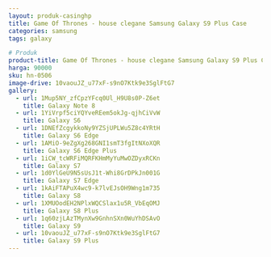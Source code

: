 ```yaml
---
layout: produk-casinghp
title: Game Of Thrones - house clegane Samsung Galaxy S9 Plus Case
categories: samsung
tags: galaxy

# Produk
product-title: Game Of Thrones - house clegane Samsung Galaxy S9 Plus Case
harga: 90000
sku: hn-0506
image-drive: 10vaouJZ_u77xF-s9nO7Ktk9e3SglFtG7
gallery:
  - url: 1Mup5NY_zfCpzYFcq0Ul_H9U8s0P-Z6et
    title: Galaxy Note 8
  - url: 1YiVrpf5ciYQYveREem5okJg-qjhCiVvW
    title: Galaxy S6
  - url: 1DNEfZcgykkoNy9YZSjUPLWu5Z8c4YRtH
    title: Galaxy S6 Edge
  - url: 1AMiO-9eZgXg268GNI1smT3fgItNXoXQR
    title: Galaxy S6 Edge Plus
  - url: 1iCW_tcWRFiMQRFKHmMyYuMwOZDyxRCKn
    title: Galaxy S7
  - url: 1d0YlGeU9N5sUsJ1t-Whi8GrDPkJn001G
    title: Galaxy S7 Edge
  - url: 1kAiFTAPuX4wc9-k7lvEJsOH9Wng1m735
    title: Galaxy S8
  - url: 1XMUOodEH2NPlxWQCSlax1u5R_VbEqOMJ
    title: Galaxy S8 Plus
  - url: 1q60zjLAzTMynXw9GnhnSXn0WuYhDSAvO
    title: Galaxy S9
  - url: 10vaouJZ_u77xF-s9nO7Ktk9e3SglFtG7
    title: Galaxy S9 Plus
---
```

